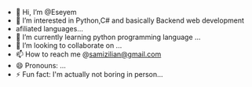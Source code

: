 - 👋 Hi, I’m @Eseyem
- 👀 I’m interested in Python,C# and basically Backend web development
- afiliated languages...
- 🌱 I’m currently learning python programming language ...
- 💞️ I’m looking to collaborate on ...
- 📫 How to reach me @samizilian@gmail.com
- 😄 Pronouns: ...
- ⚡ Fun fact: I'm actually not boring in person...

<!---
Eseyem/Eseyem is a ✨ special ✨ repository because its `README.md` (this file) appears on your GitHub profile.
You can click the Preview link to take a look at your changes.
--->
